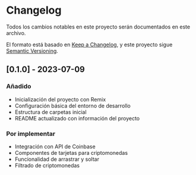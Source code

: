 # Changelog

Todos los cambios notables en este proyecto serán documentados en este archivo.

El formato está basado en [Keep a Changelog](https://keepachangelog.com/es/1.0.0/),
y este proyecto sigue [Semantic Versioning](https://semver.org/spec/v2.0.0.html).

## [0.1.0] - 2023-07-09

### Añadido
- Inicialización del proyecto con Remix
- Configuración básica del entorno de desarrollo
- Estructura de carpetas inicial
- README actualizado con información del proyecto

### Por implementar
- Integración con API de Coinbase
- Componentes de tarjetas para criptomonedas
- Funcionalidad de arrastrar y soltar
- Filtrado de criptomonedas 